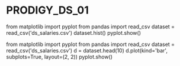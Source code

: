 # PRODIGY_DS_01
from matplotlib import pyplot
from pandas import read_csv
dataset = read_csv('ds_salaries.csv')
dataset.hist()
pyplot.show()

from matplotlib import pyplot
from pandas import read_csv
dataset = read_csv('ds_salaries.csv')
d = dataset.head(10)
d.plot(kind='bar', subplots=True, layout=(2, 2))
pyplot.show()
